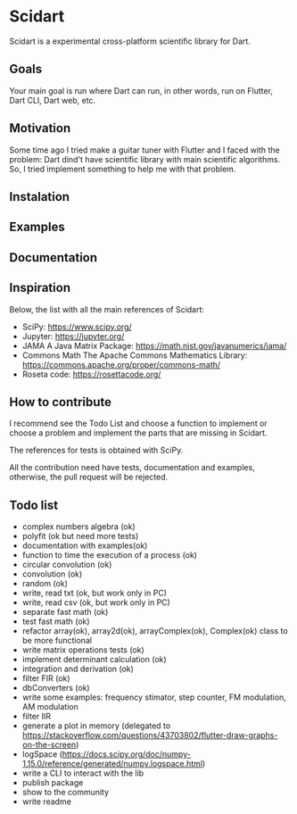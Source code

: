 # Scidart
Scidart is a experimental cross-platform scientific library for Dart.

## Goals
Your main goal is run where Dart can run, in other words, run on Flutter, Dart CLI, Dart web, etc.

## Motivation
Some time ago I tried make a guitar tuner with Flutter and I faced with the problem: Dart dind't have scientific library with main scientific algorithms. 
So, I tried implement something to help me with that problem.

## Instalation

## Examples

## Documentation

## Inspiration
Below, the list with all the main references of Scidart:

* SciPy: https://www.scipy.org/
* Jupyter: https://jupyter.org/
* JAMA A Java Matrix Package: https://math.nist.gov/javanumerics/jama/
* Commons Math The Apache Commons Mathematics Library: https://commons.apache.org/proper/commons-math/
* Roseta code: https://rosettacode.org/

## How to contribute
I recommend see the Todo List and choose a function to implement or choose a problem and implement the parts that are missing in Scidart.

The references for tests is obtained with SciPy.

All the contribution need have tests, documentation and examples, otherwise, the pull request will be rejected.

## Todo list
* complex numbers algebra (ok)
* polyfit (ok but need more tests)
* documentation with examples(ok)
* function to time the execution of a process (ok)
* circular convolution (ok)
* convolution (ok)
* random (ok)
* write, read txt (ok, but work only in PC)
* write, read csv (ok, but work only in PC)
* separate fast math (ok)
* test fast math (ok)
* refactor array(ok), array2d(ok), arrayComplex(ok), Complex(ok) class to be more functional
* write matrix operations tests (ok)
* implement determinant calculation (ok)
* integration and derivation (ok)
* filter FIR (ok)
* dbConverters (ok)
* write some examples: frequency stimator, step counter, FM modulation, AM modulation
* filter IIR
* generate a plot in memory (delegated to https://stackoverflow.com/questions/43703802/flutter-draw-graphs-on-the-screen)
* logSpace (https://docs.scipy.org/doc/numpy-1.15.0/reference/generated/numpy.logspace.html)
* write a CLI to interact with the lib
* publish package
* show to the community
* write readme
